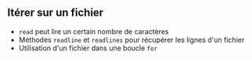 ## Itérer sur un fichier

* `read` peut lire un certain nombre de caractères
* Méthodes `readline` et `readlines` pour récupérer les lignes d'un fichier
* Utilisation d'un fichier dans une boucle `for`
